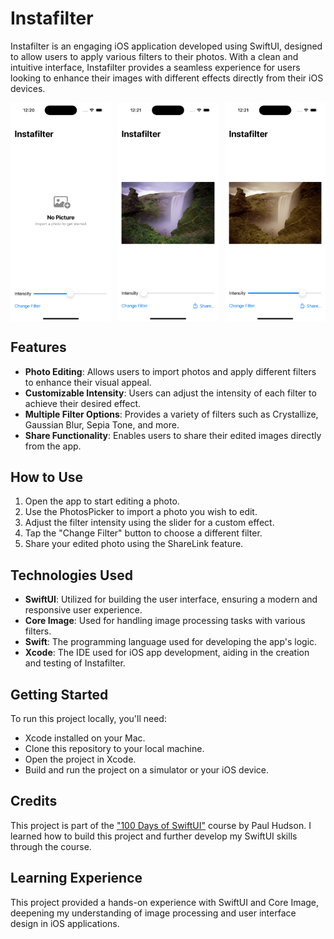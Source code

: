 # Instafilter

Instafilter is an engaging iOS application developed using SwiftUI, designed to allow users to apply various filters to their photos. With a clean and intuitive interface, Instafilter provides a seamless experience for users looking to enhance their images with different effects directly from their iOS devices.

<div style="display: flex; justify-content: space-between;">
    <img src="screenshots/Instafilter_main.png" alt="Instafilter Main Screen" width="32%"/>
    <img src="screenshots/Instafilter_demo.png" alt="Image on Screen" width="32%"/>
    <img src="screenshots/Instafilter_demo_2.png" alt="Applying Filter to Image" width="32%"/>
</div>

## Features

- **Photo Editing**: Allows users to import photos and apply different filters to enhance their visual appeal.
- **Customizable Intensity**: Users can adjust the intensity of each filter to achieve their desired effect.
- **Multiple Filter Options**: Provides a variety of filters such as Crystallize, Gaussian Blur, Sepia Tone, and more.
- **Share Functionality**: Enables users to share their edited images directly from the app.

## How to Use

1. Open the app to start editing a photo.
2. Use the PhotosPicker to import a photo you wish to edit.
3. Adjust the filter intensity using the slider for a custom effect.
4. Tap the "Change Filter" button to choose a different filter.
5. Share your edited photo using the ShareLink feature.

## Technologies Used

- **SwiftUI**: Utilized for building the user interface, ensuring a modern and responsive user experience.
- **Core Image**: Used for handling image processing tasks with various filters.
- **Swift**: The programming language used for developing the app's logic.
- **Xcode**: The IDE used for iOS app development, aiding in the creation and testing of Instafilter.

## Getting Started

To run this project locally, you'll need:

- Xcode installed on your Mac.
- Clone this repository to your local machine.
- Open the project in Xcode.
- Build and run the project on a simulator or your iOS device.

## Credits

This project is part of the ["100 Days of SwiftUI"](https://www.hackingwithswift.com/100/swiftui) course by Paul Hudson. I learned how to build this project and further develop my SwiftUI skills through the course.

## Learning Experience

This project provided a hands-on experience with SwiftUI and Core Image, deepening my understanding of image processing and user interface design in iOS applications.
